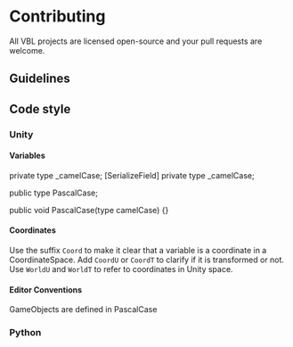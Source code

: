 # Contributing

All VBL projects are licensed open-source and your pull requests are welcome.

## Guidelines

## Code style

### Unity

#### Variables

private type _camelCase;
[SerializeField] private type _camelCase;

public type PascalCase;

public void PascalCase(type camelCase) {}

#### Coordinates

Use the suffix `Coord` to make it clear that a variable is a coordinate in a CoordinateSpace. Add `CoordU` or `CoordT` to clarify if it is transformed or not. Use `WorldU` and `WorldT` to refer to coordinates in Unity space.

#### Editor Conventions

GameObjects are defined in PascalCase

### Python